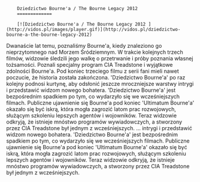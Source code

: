 
        Dziedzictwo Bourne'a / The Bourne Legacy 2012 
        =============
        
        [![Dziedzictwo Bourne'a / The Bourne Legacy 2012 ](http://vidos.pl/images/player.gif)](http://vidos.pl/dziedzictwo-bourne-a-the-bourne-legacy-2012)
        
        
 Dwanaście lat temu, poznaliśmy Bourne'a, kiedy znaleziono go nieprzytomnego nad Morzem Śródziemnym. W trakcie kolejnych trzech filmów, widzowie śledzili jego walkę o przetrwanie i próby poznania własnej tożsamości. Poznali specjalny program CIA Treadstone i wyjątkowe zdolności Bourne'a. Pod koniec trzeciego filmu z serii fani mieli nawet poczucie, że historia została zakończona. 'Dziedzictwo Bourne'a' po raz kolejny podnosi kurtynę, aby odsłonić jeszcze mroczniejsze warstwy intrygi i przedstawić widzom nowego bohatera. 'Dziedzictwo Bourne'a' jest bezpośrednim spadkiem po tym, co wydarzyło się we wcześniejszych filmach. Publiczne ujawnienie się Bourne'a pod koniec 'Ultimatum Bourne'a' okazało się być iskrą, która mogła zagrozić latom prac rozwojowych, służącym szkoleniu lepszych agentów i wojowników. Teraz widzowie odkryją, że istnieje mnóstwo programów wywiadowczych, a stworzony przez CIA Treadstone był jednym z wcześniejszych.  ... intrygi i przedstawić widzom nowego bohatera. 'Dziedzictwo Bourne'a' jest bezpośrednim spadkiem po tym, co wydarzyło się we wcześniejszych filmach. Publiczne ujawnienie się Bourne'a pod koniec 'Ultimatum Bourne'a' okazało się być iskrą, która mogła zagrozić latom prac rozwojowych, służącym szkoleniu lepszych agentów i wojowników. Teraz widzowie odkryją, że istnieje mnóstwo programów wywiadowczych, a stworzony przez CIA Treadstone był jednym z wcześniejszych.
    